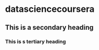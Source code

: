 datasciencecoursera
===================
## This is a secondary heading
### This is s tertiary heading
